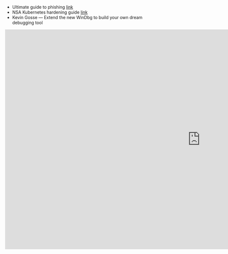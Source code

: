 
- Ultimate guide to phishing [link](https://sidb.in/2021/08/03/Phishing-0-to-100.html)
- NSA Kubernetes hardening guide [link](https://www.nsa.gov/News-Features/Feature-Stories/Article-View/Article/2716980/nsa-cisa-release-kubernetes-hardening-guidance/)
-  Kevin Gosse — Extend the new WinDbg to build your own dream debugging tool
<iframe width="1280" height="720" src="https://www.youtube.com/embed/tSlFd0CIo0g" title="YouTube video player" frameborder="0" allow="accelerometer; autoplay; clipboard-write; encrypted-media; gyroscope; picture-in-picture" allowfullscreen></iframe>
